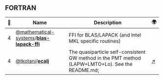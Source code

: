 ## FORTRAN 

|:star2: | Name | Description | 🌍|
|---|---|---|---|
|4|[@mathematical-systems](https://github.com/mathematical-systems)/[**blas-lapack-ffi**](https://github.com/mathematical-systems/blas-lapack-ffi)|FFI for BLAS/LAPACK (and Intel MKL specific routines)||
|4|[@tkotani](https://github.com/tkotani)/[**ecalj**](https://github.com/tkotani/ecalj)|The quasiparticle self-consistent GW method  in the PMT method (LAPW+LMTO+Lo). See the README.md;|[:arrow_upper_right:](https://github.com/tkotani/ecalj#ecalj-)|

